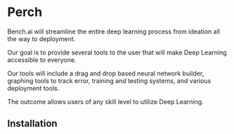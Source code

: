 # Perch

Bench.ai will streamline the entire deep learning process from ideation all the way to deployment. 

Our goal is to provide several tools to the user that will make Deep Learning accessible to everyone. 

Our tools will include a drag and drop based neural network builder, graphing tools to track error, training and testing systems, and various deployment tools. 

The outcome allows users of any skill level to utilize Deep Learning.

## Installation